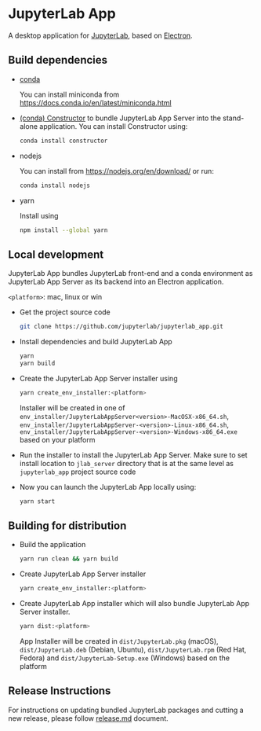 # JupyterLab App

A desktop application for [JupyterLab](https://github.com/jupyterlab/jupyterlab), based on [Electron](https://www.electronjs.org/).

## Build dependencies


- [conda](https://docs.conda.io/en/latest/miniconda.html)
    
    You can install miniconda from https://docs.conda.io/en/latest/miniconda.html

- [(conda) Constructor](https://github.com/conda/constructor) to bundle JupyterLab App Server into the stand-alone application. You can install Constructor using:

    ```bash
    conda install constructor
    ```

- nodejs

    You can install from https://nodejs.org/en/download/ or run:
    ```bash
    conda install nodejs
    ```

- yarn

    Install using
    ```bash
    npm install --global yarn
    ```

## Local development

JupyterLab App bundles JupyterLab front-end and a conda environment as JupyterLab App Server as its backend into an Electron application.

`<platform>`: mac, linux or win

- Get the project source code

    ```bash
    git clone https://github.com/jupyterlab/jupyterlab_app.git
    ```

- Install dependencies and build JupyterLab App

    ```bash
    yarn
    yarn build
    ```

- Create the JupyterLab App Server installer using

    ```bash
    yarn create_env_installer:<platform>
    ```

    Installer will be created in one of `env_installer/JupyterLabAppServer<version>-MacOSX-x86_64.sh`, `env_installer/JupyterLabAppServer-<version>-Linux-x86_64.sh`, `env_installer/JupyterLabAppServer-<version>-Windows-x86_64.exe` based on your platform

- Run the installer to install the JupyterLab App Server. Make sure to set install location to `jlab_server` directory that is at the same level as `jupyterlab_app` project source code

- Now you can launch the JupyterLab App locally using:

    ```bash
    yarn start
    ```

## Building for distribution

- Build the application

    ```bash
    yarn run clean && yarn build
    ```

- Create JupyterLab App Server installer

    ```bash
    yarn create_env_installer:<platform>
    ```

- Create JupyterLab App installer which will also bundle JupyterLab App Server installer.

    ```bash
    yarn dist:<platform>
    ```

    App Installer will be created in `dist/JupyterLab.pkg` (macOS), `dist/JupyterLab.deb` (Debian, Ubuntu), `dist/JupyterLab.rpm` (Red Hat, Fedora) and `dist/JupyterLab-Setup.exe` (Windows) based on the platform

## Release Instructions

For instructions on updating bundled JupyterLab packages and cutting a new release, please follow [release.md](release.md) document.
